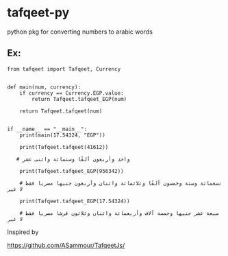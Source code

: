 # tafqeet-py
python pkg for converting numbers to arabic words 


## Ex:

```
from tafqeet import Tafqeet, Currency


def main(num, currency):
    if currency == Currency.EGP.value:
        return Tafqeet.tafqeet_EGP(num)

    return Tafqeet.tafqeet(num)


if __name__ == "__main__":
    print(main(17.54324, "EGP"))
```

```
    print(Tafqeet.tafqeet(41612)) 
    
   # واحد وأربعون ألفًا وستمائة واثنى عشر
    
    print(Tafqeet.tafqeet_EGP(956342)) 
    
    # تسعمائة وستة وخمسون ألفًا وثلاثمائة واثنان وأربعون جنيها مصريا فقط لا غير
    
    print(Tafqeet.tafqeet_EGP(17.54324)) 
    
    # سبعة عشر جنيها وخمسة آلاف وأربعمائة واثنان وثلاثون قرشا مصريا فقط لا غير
```

Inspired by 

https://github.com/ASammour/TafqeetJs/